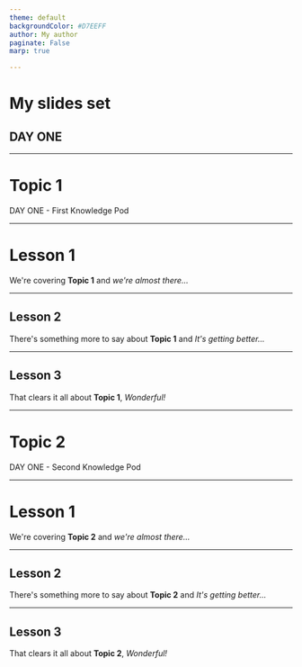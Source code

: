 ```yaml
---
theme: default
backgroundColor: #D7EEFF
author: My author
paginate: False
marp: true

---
```


<!-- _backgroundColor: #FFCCE1 -->
<!-- header:  -->
<!-- footer: **My author** | _© 2023 My copyright_ -->

# My slides set

## DAY ONE


---

<!-- _backgroundColor: #FAFFC7 -->
<!-- header: A custom header for this specific chapter ONE -->

# Topic 1

DAY ONE - First Knowledge Pod


---

<!-- header: My slides set | My author -->
<!-- footer: DAY ONE - First Knowledge Pod | Topic 1 -->

# Lesson 1

We're covering **Topic 1** and _we're almost there..._

---

## Lesson 2

There's something more to say about **Topic 1** and _It's getting better..._

---

## Lesson 3

That clears it all about **Topic 1**, _Wonderful\!_

---

<!-- _backgroundColor: #FAFFC7 -->
<!-- footer: A custom footer for this specific chapter TWO -->

# Topic 2

DAY ONE - Second Knowledge Pod


---

<!-- header: My slides set | My author -->
<!-- footer: DAY ONE - Second Knowledge Pod | Topic 2 -->

# Lesson 1

We're covering **Topic 2** and _we're almost there..._

---

## Lesson 2

There's something more to say about **Topic 2** and _It's getting better..._

---

## Lesson 3

That clears it all about **Topic 2**, _Wonderful\!_
